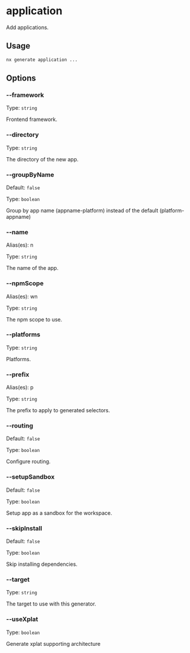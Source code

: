 # application

Add applications.

## Usage

```bash
nx generate application ...

```

## Options

### --framework

Type: `string`

Frontend framework.

### --directory

Type: `string`

The directory of the new app.

### --groupByName

Default: `false`

Type: `boolean`

Group by app name (appname-platform) instead of the default (platform-appname)

### --name

Alias(es): n

Type: `string`

The name of the app.

### --npmScope

Alias(es): wn

Type: `string`

The npm scope to use.

### --platforms

Type: `string`

Platforms.

### --prefix

Alias(es): p

Type: `string`

The prefix to apply to generated selectors.

### --routing

Default: `false`

Type: `boolean`

Configure routing.

### --setupSandbox

Default: `false`

Type: `boolean`

Setup app as a sandbox for the workspace.

### --skipInstall

Default: `false`

Type: `boolean`

Skip installing dependencies.

### --target

Type: `string`

The target to use with this generator.

### --useXplat

Type: `boolean`

Generate xplat supporting architecture

